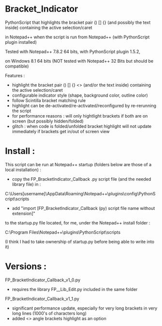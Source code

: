 # Bracket_Indicator

PythonScript that highlights the bracket pair () [] {} (and possibly the text inside) containing the active selection/caret

in Notepad++ when the script is run from Notepad++ (with PythonScript plugin installed)

Tested with Notepad++ 7.8.2 64 bits, with PythonScript plugin 1.5.2,

on Windows 8.1 64 bits (NOT tested with Notepad++ 32 Bits but should be compatible)


Features :
* highlight the bracket pair () [] {} <> (and/or the text inside) containing the active selection/caret
* configurable indicator style (shape, background color, outline color)
* follow Scintilla bracket matching rule
* highlight can be de-activated/re-activated/reconfigured by re-rerunning the script
* for performance reasons : will only hightlight brackets if both are on screen (but possibly hidden/folded)
* glitch : when code is folded/unfolded bracket highlight will not update immediately if brackets get in/out of screen view


# Install :

This script can be run at Notepad++ startup (folders below are those of a local installation) : 

* copy the FP_BracketIndicator_Callback .py script file (and the needed library file) in :

C:\Users\[username]\AppData\Roaming\Notepad++\plugins\config\PythonScript\scripts

* add "import [FP_BracketIndicator_Callback (py) script file name without extension]"

to the startup.py file located, for me, under the Notepad++ install folder :

C:\Program Files\Notepad++\plugins\PythonScript\scripts

(I think I had to take ownership of startup.py before being able to write into it)


# Versions :

FP_BracketIndicator_Callback_v1_0.py
* requires the library FP__Lib_Edit.py included in the same folder

FP_BracketIndicator_Callback_v1_1.py
* significant performance update, especially for very long brackets in very long lines (1000's of characters long)
* added <> angle brackets highlight as an option
